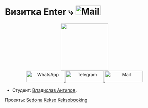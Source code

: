 # Визитка Enter &rdca; <a href="http://use-frontend.ru/"><img src="https://img.shields.io/badge/WebSite-00FFFF?style=for-the-badge" alt="Mail" width="80" height="30"/></a> 

<div id="header" align="center">
  <a href="https://yandex.ru/">
   <img src="https://media.giphy.com/media/M9gbBd9nbDrOTu1Mqx/giphy.gif" width="150"/>
  </a>
  </div>
  <div align="center">
    <a href="https://wapp.click/79244129318">
    <img src="https://img.shields.io/badge/WhatsApp-y28777?style=for-the-badge&logo=whatsapp&logoColor=white"/ alt="WhatsApp" width="120" height="35" >
  </a>
  <a href="https://t.me/Vladislav07770">
    <img src="https://img.shields.io/badge/Telegram-2CA5E0?style=for-the-badge&logo=telegram&logoColor=white" alt="Telegram" width="120" height="35" />
  </a>
  <a href="mailto: vlad@antipovi.ru">
    <img src="https://img.shields.io/badge/&#9993Mail-FFFF00?style=for-the-badge" alt="Mail" width="120" height="35" />
  </a>
</div>

* Студент: [Владислав Антипов](https://up.htmlacademy.ru/adaptive/25/user/1944999).

Проекты: 
[Sedona](https://antipov-vlad.github.io/1944999-sedona-33/)
[Kekso](https://antipov-vlad.github.io/1944999-cat-energy-25/source/)
[Keksobooking](https://antipov-vlad.github.io/1944999-keksobooking-26/)

